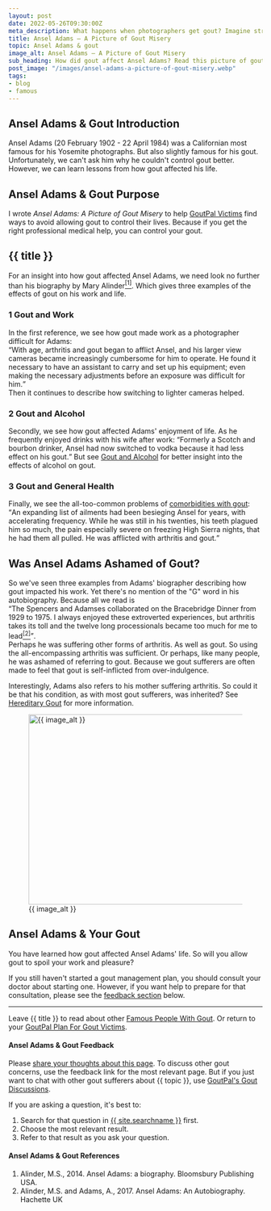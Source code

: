 ```yaml
---
layout: post
date: 2022-05-26T09:30:00Z
meta_description: What happens when photographers get gout? Imagine struggling to carry kit or click the shutter. Read how gout affected the life and work of Ansel Adams.
title: Ansel Adams – A Picture of Gout Misery
topic: Ansel Adams & gout
image_alt: Ansel Adams – A Picture of Gout Misery
sub_heading: How did gout affect Ansel Adams? Read this picture of gout misery.
post_image: "/images/ansel-adams-a-picture-of-gout-misery.webp"
tags:
- blog
- famous
---
```

<h2 id="intro">Ansel Adams & Gout Introduction</h2>
Ansel Adams (20 February 1902 - 22 April 1984) was a Californian most famous for his Yosemite photographs. But also slightly famous for his gout. Unfortunately, we can't ask him why he couldn't control gout better. However, we can learn lessons from how gout affected his life.

<h2 id="intent">Ansel Adams & Gout Purpose</h2>
I wrote <em>Ansel Adams: A Picture of Gout Misery</em> to help <a href="/9667/goutpal-plan-for-gout-victims/">GoutPal Victims</a> find ways to avoid allowing gout to control their lives. Because if you get the right professional medical help, you can control your gout.

<h2 id="adams">{{ title }}</h2>
For an insight into how gout affected Ansel Adams, we need look no further than his biography by Mary Alinder<a href="#ref1"><sup>[1]</sup></a>. Which gives three examples of the effects of gout on his work and life.

<h3 id="work">1 Gout and Work</h3>
In the first reference, we see how gout made work as a photographer difficult for Adams:<br />
<q>With age, arthritis and gout began to afflict Ansel, and his larger view cameras became increasingly cumbersome for him to operate. He found it necessary to have an assistant to carry and set up his equipment; even making the necessary adjustments before an exposure was difficult for him.</q><br />
Then it continues to describe how switching to lighter cameras helped.

<h3 id="alcohol">2 Gout and Alcohol</h3>
Secondly, we see how gout affected Adams' enjoyment of life. As he frequently enjoyed drinks with his wife after work:
<q>Formerly a Scotch and bourbon drinker, Ansel had now switched to vodka because it had less effect on his gout.</q>
But see <a href="/gout-and-alcohol/">Gout and Alcohol</a> for better insight into the effects of alcohol on gout.

<h3 id="health">3 Gout and General Health</h3>
Finally, we see the all-too-common problems of <a href="/blog/what-is-best-for-gout/#diff">comorbidities with gout</a>:
<q>An expanding list of ailments had been besieging Ansel for years, with accelerating frequency. While he was still in his twenties, his teeth plagued him so much, the pain especially severe on freezing High Sierra nights, that he had them all pulled. He was afflicted with arthritis and gout.</q>

<h2 id="shame">Was Ansel Adams Ashamed of Gout?</h2>
So we've seen three examples from Adams' biographer describing how gout impacted his work. Yet there's no mention of the "G" word in his autobiography. Because all we read is <br /><q>The Spencers and Adamses collaborated on the Bracebridge Dinner from 1929 to 1975. I always enjoyed these extroverted experiences, but arthritis takes its toll and the twelve long processionals became too much for me to lead<a href="#ref2"><sup>[2]</sup></a></q>.<br />
Perhaps he was suffering other forms of arthritis. As well as gout. So using the all-encompassing arthritis was sufficient. Or perhaps, like many people, he was ashamed of referring to gout. Because we gout sufferers are often made to feel that gout is self-inflicted from over-indulgence.

Interestingly, Adams also refers to his mother suffering arthritis. So could it be that his condition, as with most gout sufferers, was inherited? See <a href="/6809/is-your-gout-hereditary/">Hereditary Gout</a> for more information.

<figure id="image" class="inner">
<img src="{{ post_image }}" alt="{{ image_alt }}"  width="610" height="377">
  <figcaption>{{ image_alt }}</figcaption>
</figure>
<h2 id="next">Ansel Adams & Your Gout</h2>
You have learned how gout affected Ansel Adams' life. So will you allow gout to spoil your work and pleasure?

If you still haven't started a gout management plan, you should consult your doctor about starting one. However, if you want help to prepare for that consultation, please see the <a href="#feedback">feedback section</a> below.
<hr />
Leave {{ title }} to read about other <a href="/famous-people-with-gout/">Famous People With Gout</a>. Or return to your <a href="/9667/goutpal-plan-for-gout-victims/">GoutPal Plan For Gout Victims</a>.

<h4 id="feedback">Ansel Adams & Gout Feedback</h4>
Please <a href="{{ site.social_links.github }}issues/new/choose/">share your thoughts about this page</a>. To discuss other gout concerns, use the feedback link for the most relevant page. But if you just want to chat with other gout sufferers about {{ topic }}, use <a href="{{ site.social_links.github }}discussions">GoutPal's Gout Discussions</a>.

If you are asking a question, it's best to:<ol>
<li>Search for that question in <a href="{{ site.searchurl }}">{{ site.searchname }}</a> first.</li>
<li>Choose the most relevant result.</li>
<li>Refer to that result as you ask your question.</li>
</ol>

<h4 id="refs">Ansel Adams & Gout References</h4>
<ol>
	<li id="ref1">Alinder, M.S., 2014. Ansel Adams: a biography. Bloomsbury Publishing USA.</li>
	<li id="ref2">Alinder, M.S. and Adams, A., 2017. Ansel Adams: An Autobiography. Hachette UK</li>
</ol>